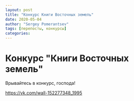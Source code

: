 ```yaml
---
layout: post
title: "Конкурс Книги Восточных земель"
date: 2020-05-04
author: "Sergey Pomerantsev"
tags: [перепосты, конкурсы]
categories:
---
```


# Конкурс "Книги Восточных земель"

Врывайтесь в конкурс, господа!

https://vk.com/wall-152277348_1995
